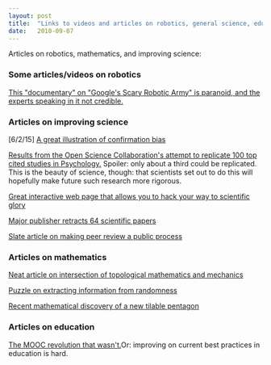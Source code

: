 ```yaml
---
layout: post
title:  "Links to videos and articles on robotics, general science, education, and mathematics"
date:   2010-09-07
---
```


<p class="intro"><span class="dropcap">A</span>rticles on robotics, mathematics, and improving science:</p>

### Some articles/videos on robotics

<a href="https://www.youtube.com/watch?v=gWOly9KdU3M">This "documentary" on "Google's Scary Robotic Army" is paranoid, and the experts speaking in it 
not credible.</a> 


### Articles on improving science

[6/2/15] <a href="http://www.nytimes.com/interactive/2015/07/03/upshot/a-quick-puzzle-to-test-your-problem-solving.html">A great illustration of confirmation bias</a>

<a href="http://www.wired.com/2015/08/science-problems-web-fix/">Results from the Open Science Collaboration's attempt to replicate 100 top cited studies in Psychology.</a> Spoiler: only about a third could be replicated. This is the beauty of science, though: that scientists set out to do this will hopefully
make future such research more rigorous.

<a href="http://fivethirtyeight.com/features/science-isnt-broken/#part1">Great interactive web page that allows you to hack your way to scientific glory</a>

<a href="http://www.washingtonpost.com/news/morning-mix/wp/2015/08/18/outbreak-of-fake-peer-reviews-widens-as-major-publisher-retracts-64-scientific-papers/">Major publisher retracts 64 scientific papers</a>

<a href="http://www.slate.com/articles/health_and_science/science/2015/08/peer_review_in_public_james_hansen_s_climate_predictions_released_as_a_draft.html">Slate article on making peer review a public process</a>

### Articles on mathematics

<a href="http://motherboard.vice.com/en_uk/read/forget-dark-energy-physicists-have-finally-cracked-overhand-knots?utm_source=MBtwitter">Neat article on intersection of topological mathematics and mechanics</a> 

<a href="https://www.quantamagazine.org/20150707-can-information-rise-from-randomness/">Puzzle on extracting information from randomness</a>

<a href="http://www.theguardian.com/science/alexs-adventures-in-numberland/2015/aug/10/attack-on-the-pentagon-results-in-discovery-of-new-mathematical-tile">Recent mathematical discovery of a new tilable pentagon</a>

### Articles on education

<a href="http://kernelmag.dailydot.com/issue-sections/headline-story/14046/mooc-revolution-uber-for-education/">The MOOC revolution that wasn't.</a>Or: improving on current best practices in education is hard.



